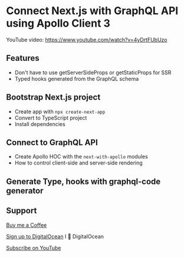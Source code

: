 # Connect Next.js with GraphQL API using Apollo Client 3

YouTube video: https://www.youtube.com/watch?v=4yDrtFUbUzo
## Features
* Don't have to use getServerSideProps or getStaticProps for SSR
* Typed hooks generated from the GraphQL schema

## Bootstrap Next.js project
* Create app with `npx create-next-app`
* Convert to TypeScript project
* Install dependencies
## Connect to GraphQL API
* Create Apollo HOC with the  `next-with-apollo` modules
* How to control client-side and server-side rendering

## Generate Type, hooks with graphql-code generator

## Support
[Buy me a Coffee](https://www.buymeacoffee.com/tomn)

[Sign up to DigitalOcean](https://m.do.co/c/1b74cb8c56f4) I 💖 DigitalOcean

[Subscribe on YouTube](https://www.youtube.com/channel/UClEEzwG7Tl3-8eY11Qytsog)
